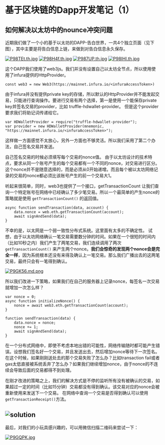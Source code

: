 # 基于区块链的Dapp开发笔记（1）
## 如何解决以太坊中的nounce冲突问题

近期我们做了一个小的基于以太坊的DAPP-告白世界，一共4个独立页面（见下图），其中主要是将告白信息上链，来做到对告白信息永久保存。

[![P98TEt.th.jpg](https://s1.ax1x.com/2018/06/24/P98TEt.th.jpg)](https://imgchr.com/i/P98TEt) [![P98H4f.th.jpg](https://s1.ax1x.com/2018/06/24/P98H4f.th.jpg)](https://imgchr.com/i/P98H4f) [![P987UP.th.jpg](https://s1.ax1x.com/2018/06/24/P987UP.th.jpg)](https://imgchr.com/i/P987UP) [![P98IHI.th.jpg](https://s1.ax1x.com/2018/06/24/P98IHI.th.jpg)](https://imgchr.com/i/P98IHI)


这个DAPP我们使用了web3js。我们并没有设置自己以太坊全节点，所以使用使用了infura提供的HttpProvider。
```
const web3 = new Web3(https://mainnet.infura.io/<infuraAccessToken>)
```
由于infura并没有提供private key的存储，所以默认的HttpProvider并不能发起交易，只能进行查询操作。要进行交易有两个选择，第一是使用一个能保存private key并签名交易的provider，比如 truffle-hdwallet-provider。
但是这个provider要求我们将助记词传递给它。
```
var HDWalletProvider = require("truffle-hdwallet-provider");
var provider = new HDWalletProvider(mnemonic, "https://mainnet.infura.io/<infuraAccessToken>");

```
这样做一方面感觉不太放心，另外一方面也不够灵活。所以我们采用了第二个办法，自己签名交易并发送。

自己签名交易的时候必须填写每个交易的nonce值。
由于以太坊设计的技术特点，要求从同一个账号产生的每个交易都有一个不同的nonce，对交易进行区分。这个nonce并不是随意选择的，而是必须从0开始递增。而且每个被以太坊网络记录的交易的nonce都必须比该账号产生的前一个交易大1。

听起来很简单，同时，web3也提供了一个接口，getTransactionCount 让我们查询一个特定账号在网络中已经确认了多少笔交易。所以一个最简单的产生nonce的策略就是使用 `getTransactionCount()` 的返回值。
```
async function sendTransaction(data, account) {
    data.nonce = web.eth.getTransactionCount(account);
    await signAndSend(data);
}
```

不幸的是，以太网是一个弱一致性分布式系统。这里面有太多的不确定性。
试想，由于以太坊网络确认一笔交易需要数分钟的时间。如果在一个很短的时间内（比如10秒之内）我们产生了两笔交易，我们连续调用了两次 `getTransactionCount()` 来产生两个nonce。**我们会惊奇的发现两个nonce会是完全一样**，因为系统根本还没有来得及确认上一笔交易。那么我们广播出去的这两笔交易，最终只会有一笔得到确认。

[![P9GK56.md.png](https://s1.ax1x.com/2018/06/24/P9GK56.md.png)](https://imgchr.com/i/P9GK56)


所以我们改进一下策略，如果我们在自己的服务器上记录nonce，每签名一次交易就增加一次怎么样？
```
var nonce = 0;
async function initializeNonce() {
    nonce = await web3.eth.getTransactionCount(account);
}

function sendTransaction(data) {
    data.nonce = nonce;
    nonce += 1;
    await signAndSend(data);
}
```

在一个分布式网络中，即使不考虑本地出错的可能性，网络传输随时都可能产生错误。设想我们签名好一个交易，并且发送出去，然后增加nonce等待下一次签名。在这个时候，如果刚刚送处去的那个交易失败了怎么办？比如transaction fail或者gas太低直接被系统丢弃了怎么办？如果我们继续增加nonce，由于nonce的不连续会导致后面的交易都得不到处理。

在刚才改进的策略之上，我们的解决方式是不停的监听所有没有被确认的交易，如果超过一定的时间（比如15分钟）交易都没有得到确认。该交易对应的nonce会被重新使用来发送下一个交易。
在网络中查询一个交易是否得到确认可以使用`getTransactionReceipt()`方法。

![solution](http://wx4.sinaimg.cn/mw690/0060lm7Tly1fsn8oxpdlbj30dt0epmy8.jpg)
----
最后，对我们的小玩具感兴趣的，可以用微信扫描二维码来尝试一下：

[![P9GQPK.jpg](https://s1.ax1x.com/2018/06/24/P9GQPK.jpg)](https://imgchr.com/i/P9GQPK)



